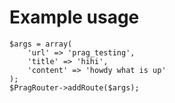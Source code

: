 # Example usage

```
$args = array(
    'url' => 'prag_testing',
    'title' => 'hihi',
    'content' => 'howdy what is up'
);
$PragRouter->addRoute($args);
```
